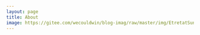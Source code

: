 ```yaml
---
layout: page
title: About
image: https://gitee.com/wecouldwin/blog-imag/raw/master/img/EtretatSunrise_ZH-CN10891175350_1920x1080.jpg
---
```



